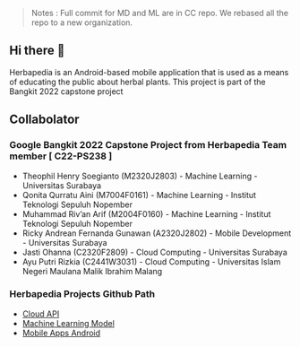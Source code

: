 > Notes : Full commit for MD and ML are in CC repo. We rebased all the repo to a new organization.

## Hi there 👋
Herbapedia is an Android-based mobile application that is used as a means of educating the public about herbal plants. This project is part of the Bangkit 2022 capstone project

## Collabolator
### Google Bangkit 2022 Capstone Project from Herbapedia Team member [ C22-PS238 ]
- Theophil Henry Soegianto (M2320J2803) - Machine Learning - Universitas Surabaya
- Qonita Qurratu Aini (M7004F0161) - Machine Learning - Institut Teknologi Sepuluh Nopember
- Muhammad Riv’an Arif (M2004F0160) - Machine Learning - Institut Teknologi Sepuluh Nopember
- Ricky Andrean Fernanda Gunawan (A2320J2802) - Mobile Development - Universitas Surabaya
- Jasti Ohanna (C2320F2809) - Cloud Computing - Universitas Surabaya
- Ayu Putri Rizkia (C2441W3031) - Cloud Computing - Universitas Islam Negeri Maulana Malik Ibrahim Malang

### Herbapedia Projects Github Path
* [Cloud API](https://github.com/herbapedia/cloud-api)
* [Machine Learning Model](https://github.com/herbapedia/ml-model)
* [Mobile Apps Android](https://github.com/herbapedia/android-application)

